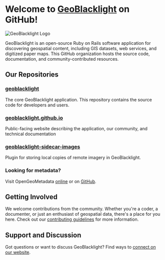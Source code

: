 # Welcome to [GeoBlacklight](https://geoblacklight.org/) on GitHub!

![GeoBlacklight Logo](https://geoblacklight.org/images/geoblacklight-logo@2x.png)

GeoBlacklight is an open-source Ruby on Rails software application for discovering geospatial content, including GIS datasets, web services, and digitized paper maps. This GitHub organization hosts the source code, documentation, and community-contributed resources.

## Our Repositories

### [geoblacklight](https://github.com/geoblacklight/geoblacklight)
The core GeoBlacklight application. This repository contains the source code for developers and users.

### [geoblacklight.github.io](https://github.com/geoblacklight/geoblacklight.github.io)
Public-facing website describing the application, our community, and technical documentation

### [geoblacklight-sidecar-images](https://github.com/geoblacklight/geoblacklight_sidecar_images)
Plugin for storing local copies of remote imagery in GeoBlacklight.


### Looking for metadata? 
Visit OpenGeoMetadata [online](https://opengeometadata.org) or on [GitHub](https://github.com/OpenGeoMetadata).

## Getting Involved

We  welcome contributions from the community. Whether you're a coder, a documenter, or just an enthusiast of geospatial data, there's a place for you here. Check out our [contributing guidelines](https://github.com/geoblacklight/geoblacklight/blob/main/CONTRIBUTING.md) for more information.

## Support and Discussion

Got questions or want to discuss GeoBlacklight? Find ways to [connect on our website](https://geoblacklight.org/connect/).
